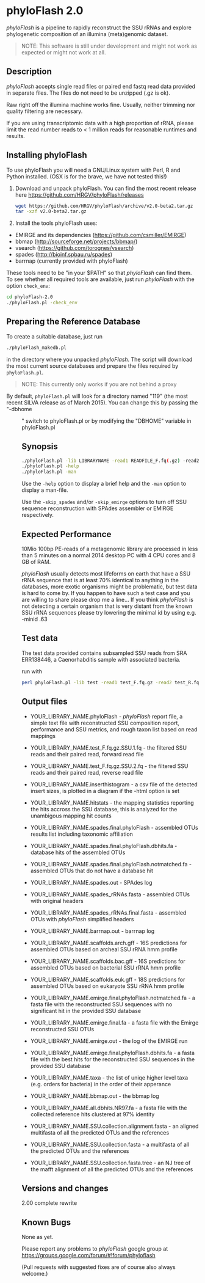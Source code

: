 phyloFlash 2.0
==============

*phyloFlash* is a pipeline to rapidly reconstruct the SSU rRNAs and
explore phylogenetic composition of an illumina (meta)genomic dataset.

> NOTE: This software is still under development and might not work as
> expected or might not work at all.

Description
-----------

*phyloFlash* accepts single read files or paired end fastq read data
provided in separate files. The files do not need to be unzipped (.gz
is ok).

Raw right off the illumina machine works fine. Usually, neither
trimming nor quality filtering are necessary.

If you are using transcriptomic data with a high proportion of rRNA,
please limit the read number reads to < 1 million reads for reasonable
runtimes and results.


Installing phyloFlash
---------------------

To use phyloFlash you will need a GNU/Linux system with Perl, R and
Python installed. (OSX is for the brave, we have not tested this!)

1. Download and unpack phyloFlash. You can find the most recent release
   here https://github.com/HRGV/phyloFlash/releases

   ```bash
   wget https://github.com/HRGV/phyloFlash/archive/v2.0-beta2.tar.gz  
   tar -xzf v2.0-beta2.tar.gz
   ```

2. Install the tools phyloFlash uses:

 - EMIRGE and its dependencies (https://github.com/csmiller/EMIRGE)
 - bbmap (http://sourceforge.net/projects/bbmap/)
 - vsearch (https://github.com/torognes/vsearch)
 - spades (http://bioinf.spbau.ru/spades)
 - barrnap (currently provided with phyloFlash)

 These tools need to be "in your $PATH" so that *phyloFlash* can find
 them. To see whether all required tools are available, just run
 *phyloFlash* with the option ```check_env```:

 ```bash
 cd phyloFlash-2.0
 ./phyloFlash.pl -check_env
 ```

Preparing the Reference Database
--------------------------------

To create a suitable database, just run

```bash
./phyloFlash_makedb.pl
```

in the directory where you unpacked *phyloFlash*. The script will download
the most current source databases and prepare the files required by ```phyloFlash.pl```.

> NOTE: This currently only works if you are not behind a proxy

By default, ```phyloFlash.pl``` will look for a directory named "119" 
(the most recent SILVA release as of March 2015). You can change this
by passing the "-dbhome <dir>" switch to phyloFlash.pl or 
by modifying the "DBHOME" variable in phyloFlash.pl 

Synopsis
--------
```bash
./phyloFlash.pl -lib LIBRARYNAME -read1 READFILE_F.fq(.gz) -read2 READFILE_R.fq(.gz) [options]
./phyloFlash.pl -help
./phyloFlash.pl -man
```

Use the ```-help``` option to display a brief help and the ```-man``` 
option to display a man-file. 

Use the ```-skip_spades``` and/or ```-skip_emirge``` options to turn off
SSU sequence reconstruction with SPAdes assembler or EMIRGE respectively.

Expected Performance
--------------------

10Mio 100bp PE-reads of a metagenomic library are processed in less
than 5 minutes on a normal 2014 desktop PC with 4 CPU cores and 8 GB
of RAM.

*phyloFlash* usually detects most lifeforms on earth that have a SSU
rRNA sequence that is at least 70% identical to anything in the
databases, more exotic organisms might be problematic, but test data
is hard to come by. If you happen to have such a test case and you are
willing to share please drop me a line... If you think *phyloFlash* is
not detecting a certain organism that is very distant from the known
SSU rRNA sequences please try lowering the minimal id by using
e.g. -minid .63

Test data
---------

The test data provided contains subsampled SSU reads from SRA
ERR138446, a Caenorhabditis sample with associated bacteria.

run with

```bash
perl phyloFlash.pl -lib test -read1 test_F.fq.gz -read2 test_R.fq.gz 
```

Output files
------------

 - YOUR\_LIBRARY\_NAME.phyloFlash - *phyloFlash* report file, a simple text file with reconstructed SSU composition  report, performance and SSU metrics, and rough taxon list based on read mappings  

 - YOUR\_LIBRARY\_NAME.test\_F.fq.gz.SSU.1.fq - the filtered SSU reads and their paired read, forward read file  

 - YOUR\_LIBRARY\_NAME.test\_F.fq.gz.SSU.2.fq - the filtered SSU reads and their paired read, reverse read file  

 - YOUR\_LIBRARY\_NAME.inserthistogram - a csv file of the detected insert sizes, is plotted in a diagram if  the -html option is set  

 - YOUR\_LIBRARY\_NAME.hitstats - the mapping statistics reporting the hits accross the SSU database, this is  analyzed for the unambigous mapping hit counts  

 - YOUR\_LIBRARY\_NAME.spades.final.phyloFlash - assembled OTUs results list including taxonomic affiliation  

 - YOUR\_LIBRARY\_NAME.spades.final.phyloFlash.dbhits.fa - database hits of the assembled OTUs  

 - YOUR\_LIBRARY\_NAME.spades.final.phyloFlash.notmatched.fa - assembled OTUs that do not have a database hit  

 - YOUR\_LIBRARY\_NAME.spades.out - SPAdes log  

 - YOUR\_LIBRARY\_NAME.spades\_rRNAs.fasta - assembled OTUs with original headers  

 - YOUR\_LIBRARY\_NAME.spades\_rRNAs.final.fasta  - assembled OTUs with *phyloFlash* simplified headers  

 - YOUR\_LIBRARY\_NAME.barrnap.out - barrnap log  

 - YOUR\_LIBRARY\_NAME.scaffolds.arch.gff - 16S predictions for assembled OTUs based on archeal SSU rRNA hmm profile  

 - YOUR\_LIBRARY\_NAME.scaffolds.bac.gff - 16S predictions for assembled OTUs based on bacterial SSU rRNA hmm profile  

 - YOUR\_LIBRARY\_NAME.scaffolds.euk.gff - 18S predictions for assembled OTUs based on eukaryote SSU rRNA hmm profile 

 - YOUR\_LIBRARY\_NAME.emirge.final.phyloFlash.notmatched.fa - a fasta file with the reconstructed SSU sequences  with no significant hit in the provided SSU database 

 - YOUR\_LIBRARY\_NAME.emirge.final.fa - a fasta file with the Emirge reconstructed SSU OTUs 

 - YOUR\_LIBRARY\_NAME.emirge.out - the log of the EMIRGE run 

 - YOUR\_LIBRARY\_NAME.emirge.final.phyloFlash.dbhits.fa - a fasta file with the best hits for the reconstructed  SSU sequences in the provided SSU database 

 - YOUR\_LIBRARY\_NAME.taxa - the list of uniqe higher level taxa (e.g. orders for bacteria) in the order of  their apperance 

 - YOUR\_LIBRARY\_NAME.bbmap.out - the bbmap log 

 - YOUR\_LIBRARY\_NAME.all.dbhits.NR97.fa - a fasta file with the collected reference hits clustered at  97% identity 

 - YOUR\_LIBRARY\_NAME.SSU.collection.alignment.fasta - an aligned multifasta of all the predicted OTUs  and the references 

 - YOUR\_LIBRARY\_NAME.SSU.collection.fasta - a multifasta of all the predicted OTUs and the references 

 - YOUR\_LIBRARY\_NAME.SSU.collection.fasta.tree - an NJ tree of the mafft alignment of all the predicted  OTUs and the references 

Versions and changes
--------------------

2.00 complete rewrite 

Known Bugs
----------

None as yet. 

Please report any problems to *phyloFlash* google
group at https://groups.google.com/forum/#!forum/phyloflash

(Pull requests with suggested fixes are of course also always welcome.)

